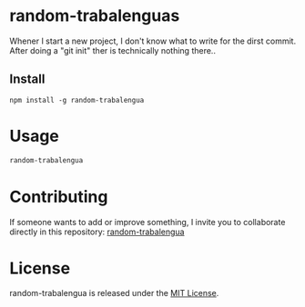 # random-trabalenguas
Whener I start a new project, I don't know what to write for the dirst commit. After doing a "git init" ther is technically nothing there..

## Install
```npm
npm install -g random-trabalengua
```

# Usage
```Bash
random-trabalengua
```
# Contributing
If someone wants to add or improve something, I invite you to collaborate directly in this repository: [random-trabalengua](https://github.com/robert-ds/npm-random-trabalengua)

# License
random-trabalengua is released under the [MIT License](https://opensource.org/license/MIT).
